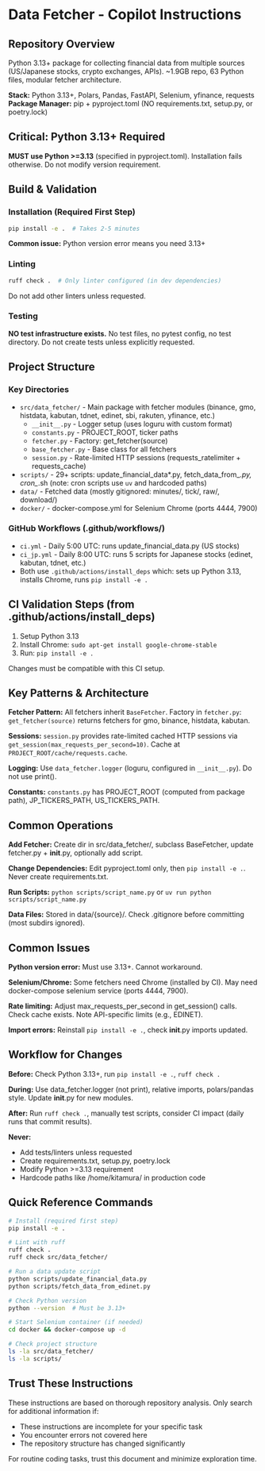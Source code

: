 # Data Fetcher - Copilot Instructions

## Repository Overview
Python 3.13+ package for collecting financial data from multiple sources (US/Japanese stocks, crypto exchanges, APIs). ~1.9GB repo, 63 Python files, modular fetcher architecture.

**Stack:** Python 3.13+, Polars, Pandas, FastAPI, Selenium, yfinance, requests  
**Package Manager:** pip + pyproject.toml (NO requirements.txt, setup.py, or poetry.lock)

## Critical: Python 3.13+ Required
**MUST use Python >=3.13** (specified in pyproject.toml). Installation fails otherwise. Do not modify version requirement.

## Build & Validation

### Installation (Required First Step)
```bash
pip install -e .  # Takes 2-5 minutes
```
**Common issue:** Python version error means you need 3.13+

### Linting
```bash
ruff check .  # Only linter configured (in dev dependencies)
```
Do not add other linters unless requested.

### Testing
**NO test infrastructure exists.** No test files, no pytest config, no test directory. Do not create tests unless explicitly requested.

## Project Structure

### Key Directories
- `src/data_fetcher/` - Main package with fetcher modules (binance, gmo, histdata, kabutan, tdnet, edinet, sbi, rakuten, yfinance, etc.)
  - `__init__.py` - Logger setup (uses loguru with custom format)
  - `constants.py` - PROJECT_ROOT, ticker paths
  - `fetcher.py` - Factory: get_fetcher(source)
  - `base_fetcher.py` - Base class for all fetchers
  - `session.py` - Rate-limited HTTP sessions (requests_ratelimiter + requests_cache)
- `scripts/` - 29+ scripts: update_financial_data*.py, fetch_data_from_*.py, cron_*.sh (note: cron scripts use `uv` and hardcoded paths)
- `data/` - Fetched data (mostly gitignored: minutes/, tick/, raw/, download/)
- `docker/` - docker-compose.yml for Selenium Chrome (ports 4444, 7900)

### GitHub Workflows (.github/workflows/)
- `ci.yml` - Daily 5:00 UTC: runs update_financial_data.py (US stocks)
- `ci_jp.yml` - Daily 8:00 UTC: runs 5 scripts for Japanese stocks (edinet, kabutan, tdnet, etc.)
- Both use `.github/actions/install_deps` which: sets up Python 3.13, installs Chrome, runs `pip install -e .`

## CI Validation Steps (from .github/actions/install_deps)
1. Setup Python 3.13
2. Install Chrome: `sudo apt-get install google-chrome-stable`
3. Run: `pip install -e .`

Changes must be compatible with this CI setup.

## Key Patterns & Architecture

**Fetcher Pattern:** All fetchers inherit `BaseFetcher`. Factory in `fetcher.py`: `get_fetcher(source)` returns fetchers for gmo, binance, histdata, kabutan.

**Sessions:** `session.py` provides rate-limited cached HTTP sessions via `get_session(max_requests_per_second=10)`. Cache at `PROJECT_ROOT/cache/requests.cache`.

**Logging:** Use `data_fetcher.logger` (loguru, configured in `__init__.py`). Do not use print().

**Constants:** `constants.py` has PROJECT_ROOT (computed from package path), JP_TICKERS_PATH, US_TICKERS_PATH.

## Common Operations

**Add Fetcher:** Create dir in src/data_fetcher/, subclass BaseFetcher, update fetcher.py + __init__.py, optionally add script.

**Change Dependencies:** Edit pyproject.toml only, then `pip install -e .`. Never create requirements.txt.

**Run Scripts:** `python scripts/script_name.py` or `uv run python scripts/script_name.py`

**Data Files:** Stored in data/{source}/. Check .gitignore before committing (most subdirs ignored).

## Common Issues

**Python version error:** Must use 3.13+. Cannot workaround.

**Selenium/Chrome:** Some fetchers need Chrome (installed by CI). May need docker-compose selenium service (ports 4444, 7900).

**Rate limiting:** Adjust max_requests_per_second in get_session() calls. Check cache exists. Note API-specific limits (e.g., EDINET).

**Import errors:** Reinstall `pip install -e .`, check __init__.py imports updated.

## Workflow for Changes

**Before:** Check Python 3.13+, run `pip install -e .`, `ruff check .`

**During:** Use data_fetcher.logger (not print), relative imports, polars/pandas style. Update __init__.py for new modules.

**After:** Run `ruff check .`, manually test scripts, consider CI impact (daily runs that commit results).

**Never:**
- Add tests/linters unless requested
- Create requirements.txt, setup.py, poetry.lock
- Modify Python >=3.13 requirement
- Hardcode paths like /home/kitamura/ in production code

## Quick Reference Commands

```bash
# Install (required first step)
pip install -e .

# Lint with ruff
ruff check .
ruff check src/data_fetcher/

# Run a data update script
python scripts/update_financial_data.py
python scripts/fetch_data_from_edinet.py

# Check Python version
python --version  # Must be 3.13+

# Start Selenium container (if needed)
cd docker && docker-compose up -d

# Check project structure
ls -la src/data_fetcher/
ls -la scripts/
```

## Trust These Instructions

These instructions are based on thorough repository analysis. Only search for additional information if:
- These instructions are incomplete for your specific task
- You encounter errors not covered here
- The repository structure has changed significantly

For routine coding tasks, trust this document and minimize exploration time.

